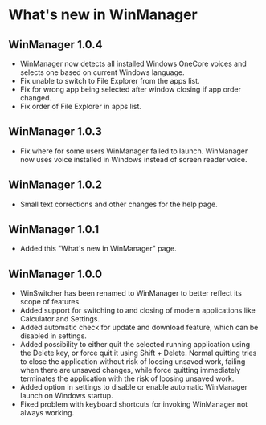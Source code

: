 # What's new in WinManager
## WinManager 1.0.4
* WinManager now detects all installed Windows OneCore voices and selects one based on current Windows language.
* Fix unable to switch to File Explorer from the apps list.
* Fix for wrong app being selected after window closing if app order changed.
* Fix order of File Explorer in apps list.

## WinManager 1.0.3
* Fix where for some users WinManager failed to launch. WinManager now uses voice installed in Windows instead of screen reader voice.

## WinManager 1.0.2
* Small text corrections and other changes for the help page.

## WinManager 1.0.1
* Added this "What's new in WinManager" page.

## WinManager 1.0.0
* WinSwitcher has been renamed to WinManager to better reflect its scope of features.
* Added support for switching to and closing of modern applications like Calculator and Settings.
* Added automatic check for update and download feature, which can be disabled in settings.
* Added possibility to either quit the selected running application using the Delete key, or force quit it using Shift + Delete. Normal quitting tries to close the application without risk of loosing unsaved work, failing when there are unsaved changes, while force quitting immediately terminates the application with the risk of loosing unsaved work.
* Added option in settings to disable or enable automatic WinManager launch on Windows startup.
* Fixed problem with keyboard shortcuts for invoking WinManager not always working.
